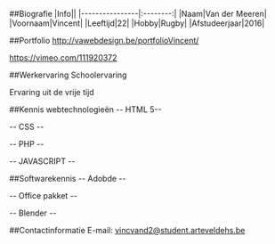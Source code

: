 ##Biografie
|Info||
|----------------|:--------:|
|Naam|Van der Meeren|
|Voornaam|Vincent|
|Leeftijd|22|
|Hobby|Rugby|
|Afstudeerjaar|2016|

##Portfolio
http://vawebdesign.be/portfolioVincent/

https://vimeo.com/111920372

##Werkervaring
Schoolervaring

Ervaring uit de vrije tijd

##Kennis webtechnologieën
-- HTML 5--

-- CSS --

-- PHP --

-- JAVASCRIPT -- 

##Softwarekennis
-- Adobde --

-- Office pakket -- 

-- Blender --


##Contactinformatie
E-mail: vincvand2@student.arteveldehs.be
